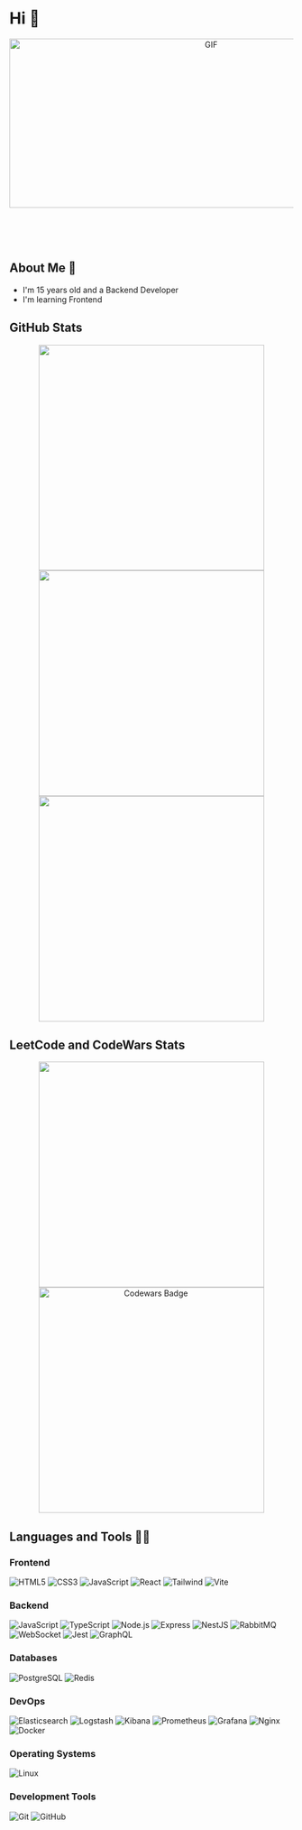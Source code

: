 # Hi 👋

<div align="center">
  <img height="300" width="700" alt="GIF" align="center" src="https://i.pinimg.com/originals/77/ca/a3/77caa32884d735d439ade45ba37feaf2.gif">
</div>

<br/><br/><br/>

## About Me 💬
- I'm 15 years old and a Backend  Developer
- I'm learning Frontend

## GitHub Stats
<div align="center">
  <img style="width: 400px" src="https://streak-stats.demolab.com/?user=AkmalIT&theme=dark" />
</div>
<div align="center">
  <img style="width: 400px" src="https://github-readme-stats.vercel.app/api?username=AkmalIT&show=prs_merged,prs_merged_percentage&hide=issues,contribs&show_icons=true&theme=dark" />
</div>
<div align="center">
  <img style="width: 400px" src="https://github-readme-stats.vercel.app/api/top-langs/?username=AkmalIT&locale=en&custom_title=Top%20Languages&theme=dark" />
</div>

## LeetCode and CodeWars Stats
<div align="center">
  <img style="width: 400px" src="https://leetcode-stats.vercel.app/api?username=AkmalRustamov09&theme=dark" />
</div>

<div align="center">
  <img style="width: 400px" src="https://www.codewars.com/users/akmalitshnikgoda/badges/large" alt="Codewars Badge">
</div>

## Languages and Tools 👨‍💻

### Frontend 
![HTML5](https://img.shields.io/badge/HTML5-E34F26?style=for-the-badge&logo=html5&logoColor=white)
![CSS3](https://img.shields.io/badge/CSS3-1572B6?style=for-the-badge&logo=css3&logoColor=white)
![JavaScript](https://img.shields.io/badge/JavaScript-F7DF1E?style=for-the-badge&logo=javascript&logoColor=black)
![React](https://img.shields.io/badge/React-61DAFB?style=for-the-badge&logo=react&logoColor=black)
![Tailwind](https://img.shields.io/badge/Tailwind%20CSS-38B2AC?style=for-the-badge&logo=tailwind-css&logoColor=white)
![Vite](https://img.shields.io/badge/Vite-646CFF?style=for-the-badge&logo=vite&logoColor=white)  


### Backend
![JavaScript](https://img.shields.io/badge/JavaScript-F7DF1E?style=for-the-badge&logo=javascript&logoColor=black)
![TypeScript](https://img.shields.io/badge/TypeScript-3178C6?style=for-the-badge&logo=typescript&logoColor=white)
![Node.js](https://img.shields.io/badge/Node.js-339933?style=for-the-badge&logo=node.js&logoColor=white)
![Express](https://img.shields.io/badge/Express-000000?style=for-the-badge&logo=express&logoColor=white)
![NestJS](https://img.shields.io/badge/NestJS-E0234E?style=for-the-badge&logo=nestjs&logoColor=white)
![RabbitMQ](https://img.shields.io/badge/RabbitMQ-FF6600?style=for-the-badge&logo=rabbitmq&logoColor=white)
![WebSocket](https://img.shields.io/badge/WebSocket-010101?style=for-the-badge&logo=websocket&logoColor=white)
![Jest](https://img.shields.io/badge/Jest-C21325?style=for-the-badge&logo=jest&logoColor=white)
![GraphQL](https://img.shields.io/badge/GraphQL-E10098?style=for-the-badge&logo=graphql&logoColor=white)

### Databases
![PostgreSQL](https://img.shields.io/badge/PostgreSQL-4169E1?style=for-the-badge&logo=postgresql&logoColor=white)
![Redis](https://img.shields.io/badge/Redis-DC382D?style=for-the-badge&logo=redis&logoColor=white)

### DevOps
![Elasticsearch](https://img.shields.io/badge/Elasticsearch-005571?style=for-the-badge&logo=elasticsearch&logoColor=white)
![Logstash](https://img.shields.io/badge/Logstash-005571?style=for-the-badge&logo=logstash&logoColor=white)
![Kibana](https://img.shields.io/badge/Kibana-005571?style=for-the-badge&logo=kibana&logoColor=white)
![Prometheus](https://img.shields.io/badge/Prometheus-E6522C?style=for-the-badge&logo=prometheus&logoColor=white)
![Grafana](https://img.shields.io/badge/Grafana-F46800?style=for-the-badge&logo=grafana&logoColor=white)
![Nginx](https://img.shields.io/badge/Nginx-009639?style=for-the-badge&logo=nginx&logoColor=white)
![Docker](https://img.shields.io/badge/Docker-2496ED?style=for-the-badge&logo=docker&logoColor=white)

### Operating Systems
![Linux](https://img.shields.io/badge/Linux-FCC624?style=for-the-badge&logo=linux&logoColor=black)

### Development Tools
![Git](https://img.shields.io/badge/Git-F05032?style=for-the-badge&logo=git&logoColor=white)
![GitHub](https://img.shields.io/badge/GitHub-181717?style=for-the-badge&logo=github&logoColor=white)


<br/><br/><br/>
